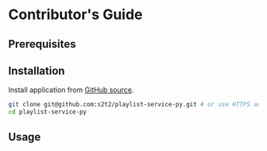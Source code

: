 # Contributor's Guide

## Prerequisites

## Installation

Install application from [GitHub source](https://github.com/s2t2/playlist-service-py).

```sh
git clone git@github.com:s2t2/playlist-service-py.git # or use HTTPS address
cd playlist-service-py
```

## Usage
